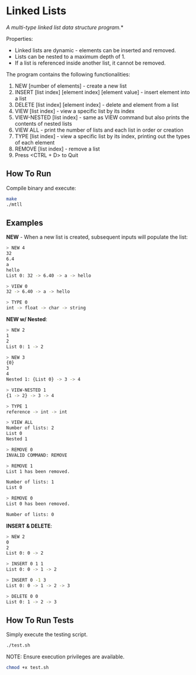 # Linked Lists

*A multi-type linked list data structure program.**

Properties:
* Linked lists are dynamic - elements can be inserted and removed.
* Lists can be nested to a maximum depth of 1.
* If a list is referenced inside another list, it cannot be removed.

The program contains the following functionalities:
1. NEW [number of elements] - create a new list
1. INSERT [list index] [element index] [element value] - insert element into a list
1. DELETE [list index] [element index] - delete and element from a list
1. VIEW [list index] - view a specific list by its index
1. VIEW-NESTED [list index] - same as VIEW command but also prints the contents of nested lists
1. VIEW ALL - print the number of lists and each list in order or creation
1. TYPE [list index] - view a specific list by its index, printing out the types of each element
1. REMOVE [list index] - remove a list
1. Press <CTRL + D> to Quit

## How To Run

Compile binary and execute:

```bash
make
./mtll
```

## Examples

**NEW** - When a new list is created, subsequent inputs will populate the list:

```bash
> NEW 4
32
6.4
a
hello
List 0: 32 -> 6.40 -> a -> hello

> VIEW 0
32 -> 6.40 -> a -> hello

> TYPE 0
int -> float -> char -> string
```

**NEW w/ Nested**:

```bash
> NEW 2
1
2
List 0: 1 -> 2

> NEW 3
{0}
3
4
Nested 1: {List 0} -> 3 -> 4

> VIEW-NESTED 1
{1 -> 2} -> 3 -> 4

> TYPE 1
reference -> int -> int

> VIEW ALL
Number of lists: 2
List 0
Nested 1

> REMOVE 0
INVALID COMMAND: REMOVE

> REMOVE 1
List 1 has been removed.

Number of lists: 1
List 0

> REMOVE 0
List 0 has been removed.

Number of lists: 0
```

**INSERT & DELETE**:

```bash
> NEW 2
0
2
List 0: 0 -> 2

> INSERT 0 1 1
List 0: 0 -> 1 -> 2

> INSERT 0 -1 3
List 0: 0 -> 1 -> 2 -> 3

> DELETE 0 0
List 0: 1 -> 2 -> 3
```

## How To Run Tests

Simply execute the testing script.

```bash
./test.sh
```

NOTE: Ensure execution privileges are available.

```bash
chmod +x test.sh
```
